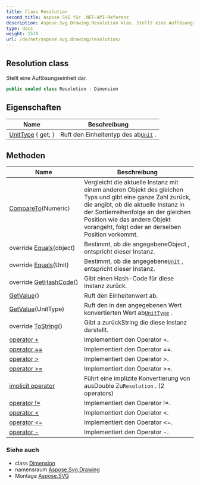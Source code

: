```yaml
---
title: Class Resolution
second_title: Aspose.SVG für .NET-API-Referenz
description: Aspose.Svg.Drawing.Resolution klas. Stellt eine Auflösungseinheit dar.
type: docs
weight: 1570
url: /de/net/aspose.svg.drawing/resolution/
---
```

## Resolution class

Stellt eine Auflösungseinheit dar.

```csharp
public sealed class Resolution : Dimension
```

## Eigenschaften

| Name | Beschreibung |
| --- | --- |
| [UnitType](../../aspose.svg.drawing/unit/unittype/) { get; } | Ruft den Einheitentyp des ab[`Unit`](../unit/) . |

## Methoden

| Name | Beschreibung |
| --- | --- |
| [CompareTo](../../aspose.svg.drawing/numeric/compareto/)(Numeric) | Vergleicht die aktuelle Instanz mit einem anderen Objekt des gleichen Typs und gibt eine ganze Zahl zurück, die angibt, ob die aktuelle Instanz in der Sortierreihenfolge an der gleichen Position wie das andere Objekt vorangeht, folgt oder an derselben Position vorkommt. |
| override [Equals](../../aspose.svg.drawing/unit/equals/)(object) | Bestimmt, ob die angegebeneObject , entspricht dieser Instanz. |
| override [Equals](../../aspose.svg.drawing/numeric/equals/)(Unit) | Bestimmt, ob die angegebene[`Unit`](../unit/) , entspricht dieser Instanz. |
| override [GetHashCode](../../aspose.svg.drawing/numeric/gethashcode/)() | Gibt einen Hash-Code für diese Instanz zurück. |
| [GetValue](../../aspose.svg.drawing/numeric/getvalue/)() | Ruft den Einheitenwert ab. |
| [GetValue](../../aspose.svg.drawing/numeric/getvalue/)(UnitType) | Ruft den in den angegebenen Wert konvertierten Wert ab[`UnitType`](../unittype/) . |
| override [ToString](../../aspose.svg.drawing/dimension/tostring/)() | Gibt a zurückString die diese Instanz darstellt. |
| [operator +](../../aspose.svg.drawing/resolution/op_addition/) | Implementiert den Operator +. |
| [operator ==](../../aspose.svg.drawing/resolution/op_equality/) | Implementiert den Operator ==. |
| [operator &gt;](../../aspose.svg.drawing/resolution/op_greaterthan/) | Implementiert den Operator &gt;. |
| [operator &gt;=](../../aspose.svg.drawing/resolution/op_greaterthanorequal/) | Implementiert den Operator &gt;=. |
| [implicit operator](../../aspose.svg.drawing/resolution/op_implicit/#op_implicit) | Führt eine implizite Konvertierung von ausDouble Zu`Resolution` . (2 operators) |
| [operator !=](../../aspose.svg.drawing/resolution/op_inequality/) | Implementiert den Operator !=. |
| [operator &lt;](../../aspose.svg.drawing/resolution/op_lessthan/) | Implementiert den Operator &lt;. |
| [operator &lt;=](../../aspose.svg.drawing/resolution/op_lessthanorequal/) | Implementiert den Operator &lt;=. |
| [operator -](../../aspose.svg.drawing/resolution/op_subtraction/) | Implementiert den Operator -. |

### Siehe auch

* class [Dimension](../dimension/)
* namensraum [Aspose.Svg.Drawing](../../aspose.svg.drawing/)
* Montage [Aspose.SVG](../../)


